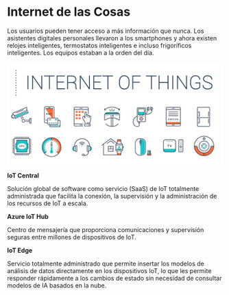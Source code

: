 # Internet de las Cosas

Los usuarios pueden tener acceso a más información que nunca. Los asistentes digitales personales llevaron a los smartphones y ahora existen relojes inteligentes, termostatos inteligentes e incluso frigoríficos inteligentes. Los equipos estaban a la orden del día.

![Logo_azure](/imagenes/iot.jpg)


**IoT Central**

Solución global de software como servicio (SaaS) de IoT totalmente administrada que facilita la conexión, la supervisión y la administración de los recursos de IoT a escala.

**Azure IoT Hub**

Centro de mensajería que proporciona comunicaciones y supervisión seguras entre millones de dispositivos de IoT.

**IoT Edge**

Servicio totalmente administrado que permite insertar los modelos de análisis de datos directamente en los dispositivos IoT, lo que les permite responder rápidamente a los cambios de estado sin necesidad de consultar modelos de IA basados en la nube.
